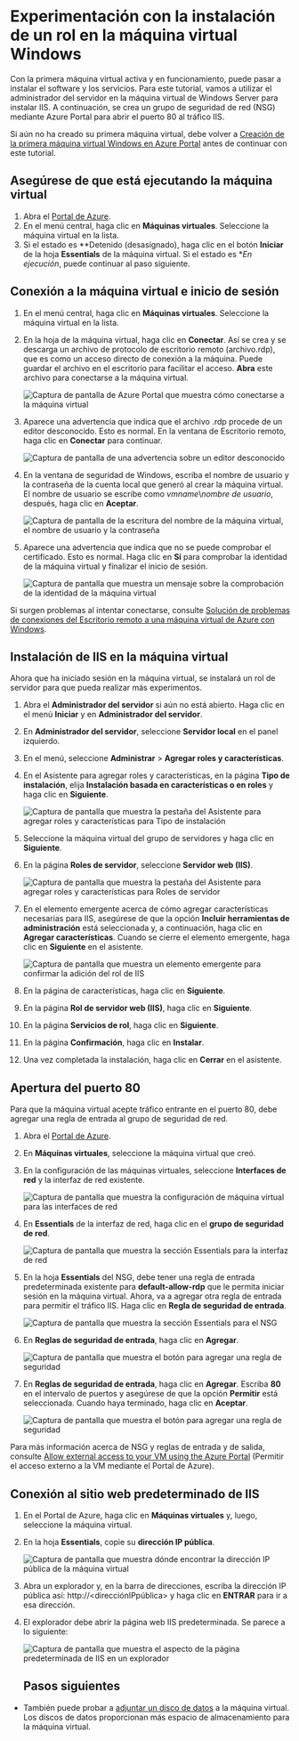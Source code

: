 <properties
	pageTitle="Instalación de IIS en la primera máquina virtual Windows | Microsoft Azure"
	description="Experimente con la primera máquina virtual de Windows al instalar IIS y abrir el puerto 80 mediante Azure Portal."
	keywords=""
	services="virtual-machines-windows"
	documentationCenter=""
	authors="cynthn"
	manager="timlt"
	editor=""
	tags="azure-resource-manager"/>
<tags
	ms.service="virtual-machines-windows"
	ms.workload="infrastructure-services"
	ms.tgt_pltfrm="vm-windows"
	ms.devlang="na"
	ms.topic="article"
	ms.date="09/06/2016"
	ms.author="cynthn"/>

# Experimentación con la instalación de un rol en la máquina virtual Windows
	
Con la primera máquina virtual activa y en funcionamiento, puede pasar a instalar el software y los servicios. Para este tutorial, vamos a utilizar el administrador del servidor en la máquina virtual de Windows Server para instalar IIS. A continuación, se crea un grupo de seguridad de red (NSG) mediante Azure Portal para abrir el puerto 80 al tráfico IIS.

Si aún no ha creado su primera máquina virtual, debe volver a [Creación de la primera máquina virtual Windows en Azure Portal](virtual-machines-windows-hero-tutorial.md) antes de continuar con este tutorial.

## Asegúrese de que está ejecutando la máquina virtual

1. Abra el [Portal de Azure](https://portal.azure.com).
2. En el menú central, haga clic en **Máquinas virtuales**. Seleccione la máquina virtual en la lista.
3. Si el estado es **Detenido (desasignado), haga clic en el botón **Iniciar** de la hoja **Essentials** de la máquina virtual. Si el estado es **En ejecución*, puede continuar al paso siguiente.

## Conexión a la máquina virtual e inicio de sesión

1.	En el menú central, haga clic en **Máquinas virtuales**. Seleccione la máquina virtual en la lista.

3. En la hoja de la máquina virtual, haga clic en **Conectar**. Así se crea y se descarga un archivo de protocolo de escritorio remoto (archivo.rdp), que es como un acceso directo de conexión a la máquina. Puede guardar el archivo en el escritorio para facilitar el acceso. **Abra** este archivo para conectarse a la máquina virtual.

	![Captura de pantalla de Azure Portal que muestra cómo conectarse a la máquina virtual](./media/virtual-machines-windows-hero-tutorial/connect.png)

4. Aparece una advertencia que indica que el archivo .rdp procede de un editor desconocido. Esto es normal. En la ventana de Escritorio remoto, haga clic en **Conectar** para continuar.

	![Captura de pantalla de una advertencia sobre un editor desconocido](./media/virtual-machines-windows-hero-tutorial/rdp-warn.png)

5. En la ventana de seguridad de Windows, escriba el nombre de usuario y la contraseña de la cuenta local que generó al crear la máquina virtual. El nombre de usuario se escribe como *vmname*&#92;*nombre de usuario*, después, haga clic en **Aceptar**.

	![Captura de pantalla de la escritura del nombre de la máquina virtual, el nombre de usuario y la contraseña](./media/virtual-machines-windows-hero-tutorial/credentials.png)
 	
6.	Aparece una advertencia que indica que no se puede comprobar el certificado. Esto es normal. Haga clic en **Sí** para comprobar la identidad de la máquina virtual y finalizar el inicio de sesión.

	![Captura de pantalla que muestra un mensaje sobre la comprobación de la identidad de la máquina virtual](./media/virtual-machines-windows-hero-tutorial/cert-warning.png)


Si surgen problemas al intentar conectarse, consulte [Solución de problemas de conexiones del Escritorio remoto a una máquina virtual de Azure con Windows](virtual-machines-windows-troubleshoot-rdp-connection.md).


## Instalación de IIS en la máquina virtual

Ahora que ha iniciado sesión en la máquina virtual, se instalará un rol de servidor para que pueda realizar más experimentos.

1. Abra el **Administrador del servidor** si aún no está abierto. Haga clic en el menú **Iniciar** y en **Administrador del servidor**.
2. En **Administrador del servidor**, seleccione **Servidor local** en el panel izquierdo.
3. En el menú, seleccione **Administrar** > **Agregar roles y características**.
4. En el Asistente para agregar roles y características, en la página **Tipo de instalación**, elija **Instalación basada en características o en roles** y haga clic en **Siguiente**.

	![Captura de pantalla que muestra la pestaña del Asistente para agregar roles y características para Tipo de instalación](./media/virtual-machines-windows-hero-tutorial/role-wizard.png)

5. Seleccione la máquina virtual del grupo de servidores y haga clic en **Siguiente**.
6. En la página **Roles de servidor**, seleccione **Servidor web (IIS)**.

	![Captura de pantalla que muestra la pestaña del Asistente para agregar roles y características para Roles de servidor](./media/virtual-machines-windows-hero-tutorial/add-iis.png)

7. En el elemento emergente acerca de cómo agregar características necesarias para IIS, asegúrese de que la opción **Incluir herramientas de administración** está seleccionada y, a continuación, haga clic en **Agregar características**. Cuando se cierre el elemento emergente, haga clic en **Siguiente** en el asistente.

	![Captura de pantalla que muestra un elemento emergente para confirmar la adición del rol de IIS](./media/virtual-machines-windows-hero-tutorial/confirm-add-feature.png)

8. En la página de características, haga clic en **Siguiente**.
9. En la página **Rol de servidor web (IIS)**, haga clic en **Siguiente**.
10. En la página **Servicios de rol**, haga clic en **Siguiente**.
11. En la página **Confirmación**, haga clic en **Instalar**.
12. Una vez completada la instalación, haga clic en **Cerrar** en el asistente.



## Apertura del puerto 80 

Para que la máquina virtual acepte tráfico entrante en el puerto 80, debe agregar una regla de entrada al grupo de seguridad de red.

1. Abra el [Portal de Azure](https://portal.azure.com).
2. En **Máquinas virtuales**, seleccione la máquina virtual que creó.
3. En la configuración de las máquinas virtuales, seleccione **Interfaces de red** y la interfaz de red existente.

	![Captura de pantalla que muestra la configuración de máquina virtual para las interfaces de red](./media/virtual-machines-windows-hero-tutorial/network-interface.png)

4. En **Essentials** de la interfaz de red, haga clic en el **grupo de seguridad de red**.

	![Captura de pantalla que muestra la sección Essentials para la interfaz de red](./media/virtual-machines-windows-hero-tutorial/select-nsg.png)

5. En la hoja **Essentials** del NSG, debe tener una regla de entrada predeterminada existente para **default-allow-rdp** que le permita iniciar sesión en la máquina virtual. Ahora, va a agregar otra regla de entrada para permitir el tráfico IIS. Haga clic en **Regla de seguridad de entrada**.

	![Captura de pantalla que muestra la sección Essentials para el NSG](./media/virtual-machines-windows-hero-tutorial/inbound.png)

6. En **Reglas de seguridad de entrada**, haga clic en **Agregar**.

	![Captura de pantalla que muestra el botón para agregar una regla de seguridad](./media/virtual-machines-windows-hero-tutorial/add-rule.png)

7. En **Reglas de seguridad de entrada**, haga clic en **Agregar**. Escriba **80** en el intervalo de puertos y asegúrese de que la opción **Permitir** está seleccionada. Cuando haya terminado, haga clic en **Aceptar**.

	![Captura de pantalla que muestra el botón para agregar una regla de seguridad](./media/virtual-machines-windows-hero-tutorial/port-80.png)
 
Para más información acerca de NSG y reglas de entrada y de salida, consulte [Allow external access to your VM using the Azure Portal](virtual-machines-windows-nsg-quickstart-portal.md) (Permitir el acceso externo a la VM mediante el Portal de Azure).
 
## Conexión al sitio web predeterminado de IIS

1. En el Portal de Azure, haga clic en **Máquinas virtuales** y, luego, seleccione la máquina virtual.
2. En la hoja **Essentials**, copie su **dirección IP pública**.

	![Captura de pantalla que muestra dónde encontrar la dirección IP pública de la máquina virtual](./media/virtual-machines-windows-hero-tutorial/ipaddress.png)

2. Abra un explorador y, en la barra de direcciones, escriba la dirección IP pública así: http://<direcciónIPpública> y haga clic en **ENTRAR** para ir a esa dirección.
3. El explorador debe abrir la página web IIS predeterminada. Se parece a lo siguiente:

	![Captura de pantalla que muestra el aspecto de la página predeterminada de IIS en un explorador](./media/virtual-machines-windows-hero-tutorial/iis-default.png)
	
	
	## Pasos siguientes

- También puede probar a [adjuntar un disco de datos](virtual-machines-windows-attach-disk-portal.md) a la máquina virtual. Los discos de datos proporcionan más espacio de almacenamiento para la máquina virtual.

<!---HONumber=AcomDC_0907_2016-->